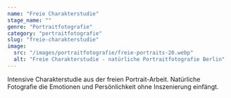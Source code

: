 ```yaml
---
name: "Freie Charakterstudie"
stage_name: ""
genre: "Portraitfotografie"
category: "portraitfotografie"
slug: "freie-charakterstudie"
image:
  src: "/images/portraitfotografie/freie-portraits-20.webp"
  alt: "Freie Charakterstudie - natürliche Portraitfotografie Berlin"
---
```


Intensive Charakterstudie aus der freien Portrait-Arbeit. Natürliche Fotografie die Emotionen und Persönlichkeit ohne Inszenierung einfängt.